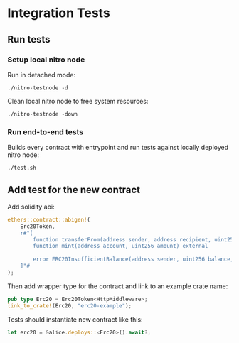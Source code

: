 # Integration Tests

## Run tests

### Setup local nitro node

Run in detached mode:

```terminal
./nitro-testnode -d
```

Clean local nitro node to free system resources:

```terminal
./nitro-testnode -down
```

### Run end-to-end tests

Builds every contract with entrypoint and run tests against locally deployed nitro node:

```terminal
./test.sh
```

## Add test for the new contract

Add solidity abi:

```rust
ethers::contract::abigen!(
    Erc20Token,
    r#"[
        function transferFrom(address sender, address recipient, uint256 amount) external returns (bool)
        function mint(address account, uint256 amount) external
        
        error ERC20InsufficientBalance(address sender, uint256 balance, uint256 needed)
    ]"#
);
```

Then add wrapper type for the contract and link to an example crate name:

```rust
pub type Erc20 = Erc20Token<HttpMiddleware>;
link_to_crate!(Erc20, "erc20-example");
```

Tests should instantiate new contract like this:

```rust
let erc20 = &alice.deploys::<Erc20>().await?;
```